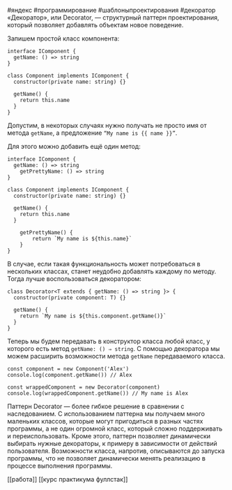 #яндекс  #программирование  #шаблоныпроектирования
#декоратор
«Декоратор», или Decorator, — структурный паттерн проектирования, который позволяет добавлять объектам новое поведение.

Запишем простой класс компонента:


```
interface IComponent {
  getName: () => string
}

class Component implements IComponent {
  constructor(private name: string) {}

  getName() {
    return this.name
  }
} 
```

Допустим, в некоторых случаях нужно получать не просто имя от метода `getName`, а предложение `“My name is {{ name }}”`.

Для этого можно добавить ещё один метод:
```
interface IComponent {
  getName: () => string
    getPrettyName: () => string
}

class Component implements IComponent {
  constructor(private name: string) {}

  getName() {
    return this.name
  }

    getPrettyName() {
        return `My name is ${this.name}`
    }
} 
```

В случае, если такая функциональность может потребоваться в нескольких классах, станет неудобно добавлять каждому по методу. Тогда лучше воспользоваться декоратором:

```
class Decorator<T extends { getName: () => string }> {
  constructor(private component: T) {}

  getName() {
    return `My name is ${this.component.getName()}`
  }
} 
```

Теперь мы будем передавать в конструктор класса любой класс, у которого есть метод `getName: () ⇒ string`. С помощью декоратора мы можем расширить возможности метода `getName` передаваемого класса.
```
const component = new Component('Alex')
console.log(component.getName()) // Alex

const wrappedComponent = new Decorator(component)
console.log(wrappedComponent.getName()) // My name is Alex 
```

Паттерн Decorator — более гибкое решение в сравнении с наследованием. С использованием паттерна мы получаем много маленьких классов, которые могут пригодиться в разных частях программы, а не один огромной класс, который сложно поддерживать и переиспользовать. Кроме этого, паттерн позволяет динамически выбирать нужные декораторы, к примеру в зависимости от действий пользователя. Возможности класса, напротив, описываются до запуска программы, что не позволяет динамически менять реализацию в процессе выполнения программы.

[[работа]]
[[курс практикума фуллстак]]